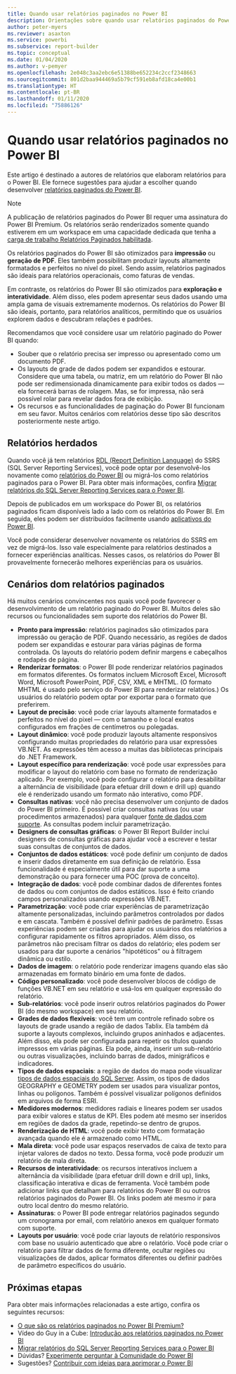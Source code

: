 ```yaml
---
title: Quando usar relatórios paginados no Power BI
description: Orientações sobre quando usar relatórios paginados do Power BI.
author: peter-myers
ms.reviewer: asaxton
ms.service: powerbi
ms.subservice: report-builder
ms.topic: conceptual
ms.date: 01/04/2020
ms.author: v-pemyer
ms.openlocfilehash: 2e048c3aa2ebc6e51388be652234c2ccf2348663
ms.sourcegitcommit: 801d2baa944469a5b79cf591eb8afd18ca4e00b1
ms.translationtype: HT
ms.contentlocale: pt-BR
ms.lasthandoff: 01/11/2020
ms.locfileid: "75886126"
---
```

# <a name="when-to-use-paginated-reports-in-power-bi"></a>Quando usar relatórios paginados no Power BI

Este artigo é destinado a autores de relatórios que elaboram relatórios para o Power BI. Ele fornece sugestões para ajudar a escolher quando desenvolver [relatórios paginados do Power BI](../paginated-reports-report-builder-power-bi.md).

> [!NOTE]
> A publicação de relatórios paginados do Power BI requer uma assinatura do Power BI Premium. Os relatórios serão renderizados somente quando estiverem em um workspace em uma capacidade dedicada que tenha a [carga de trabalho Relatórios Paginados habilitada](../service-admin-premium-workloads.md#paginated-reports).

Os relatórios paginados do Power BI são otimizados para **impressão** ou **geração de PDF**. Eles também possibilitam produzir layouts altamente formatados e perfeitos no nível do pixel. Sendo assim, relatórios paginados são ideais para relatórios operacionais, como faturas de vendas.

Em contraste, os relatórios do Power BI são otimizados para **exploração e interatividade**. Além disso, eles podem apresentar seus dados usando uma ampla gama de visuais extremamente modernos. Os relatórios do Power BI são ideais, portanto, para relatórios analíticos, permitindo que os usuários explorem dados e descubram relações e padrões.

Recomendamos que você considere usar um relatório paginado do Power BI quando:

* Souber que o relatório precisa ser impresso ou apresentado como um documento PDF.
* Os layouts de grade de dados podem ser expandidos e estourar. Considere que uma tabela, ou matriz, em um relatório do Power BI não pode ser redimensionada dinamicamente para exibir todos os dados — ela fornecerá barras de rolagem. Mas, se for impressa, não será possível rolar para revelar dados fora de exibição.
* Os recursos e as funcionalidades de paginação do Power BI funcionam em seu favor. Muitos cenários com relatórios desse tipo são descritos posteriormente neste artigo.

## <a name="legacy-reports"></a>Relatórios herdados

Quando você já tem relatórios [RDL (Report Definition Language)](/sql/reporting-services/reports/report-definition-language-ssrs) do SSRS (SQL Server Reporting Services), você pode optar por desenvolvê-los novamente como [relatórios do Power BI](../consumer/end-user-reports.md) ou migrá-los como relatórios paginados para o Power BI. Para obter mais informações, confira [Migrar relatórios do SQL Server Reporting Services para o Power BI](migrate-ssrs-reports-to-power-bi.md).

Depois de publicados em um workspace do Power BI, os relatórios paginados ficam disponíveis lado a lado com os relatórios do Power BI. Em seguida, eles podem ser distribuídos facilmente usando [aplicativos do Power BI](../service-create-distribute-apps.md).

Você pode considerar desenvolver novamente os relatórios do SSRS em vez de migrá-los. Isso vale especialmente para relatórios destinados a fornecer experiências analíticas. Nesses casos, os relatórios do Power BI provavelmente fornecerão melhores experiências para os usuários.

## <a name="paginated-report-scenarios"></a>Cenários dom relatórios paginados

Há muitos cenários convincentes nos quais você pode favorecer o desenvolvimento de um relatório paginado do Power BI. Muitos deles são recursos ou funcionalidades sem suporte dos relatórios do Power BI.

* **Pronto para impressão**: relatórios paginados são otimizados para impressão ou geração de PDF. Quando necessário, as regiões de dados podem ser expandidas e estourar para várias páginas de forma controlada. Os layouts do relatório podem definir margens e cabeçalhos e rodapés de página.
* **Renderizar formatos**: o Power BI pode renderizar relatórios paginados em formatos diferentes. Os formatos incluem Microsoft Excel, Microsoft Word, Microsoft PowerPoint, PDF, CSV, XML e MHTML. (O formato MHTML é usado pelo serviço do Power BI para renderizar relatórios.) Os usuários do relatório podem optar por exportar para o formato que preferirem.
* **Layout de precisão**: você pode criar layouts altamente formatados e perfeitos no nível do pixel — com o tamanho e o local exatos configurados em frações de centímetros ou polegadas.
* **Layout dinâmico**: você pode produzir layouts altamente responsivos configurando muitas propriedades do relatório para usar expressões VB.NET. As expressões têm acesso a muitas das bibliotecas principais do .NET Framework.
* **Layout específico para renderização**: você pode usar expressões para modificar o layout do relatório com base no formato de renderização aplicado. Por exemplo, você pode configurar o relatório para desabilitar a alternância de visibilidade (para efetuar drill down e drill up) quando ele é renderizado usando um formato não interativo, como PDF.
* **Consultas nativas**: você não precisa desenvolver um conjunto de dados do Power BI primeiro. É possível criar consultas nativas (ou usar procedimentos armazenados) para qualquer [fonte de dados com suporte](../paginated-reports-data-sources.md). As consultas podem incluir parametrização.
* **Designers de consultas gráficas**: o Power BI Report Builder inclui designers de consultas gráficas para ajudar você a escrever e testar suas consultas de conjuntos de dados.
* **Conjuntos de dados estáticos**: você pode definir um conjunto de dados e inserir dados diretamente em sua definição de relatório. Essa funcionalidade é especialmente útil para dar suporte a uma demonstração ou para fornecer uma POC (prova de conceito).
* **Integração de dados**: você pode combinar dados de diferentes fontes de dados ou com conjuntos de dados estáticos. Isso é feito criando campos personalizados usando expressões VB.NET.
* **Parametrização**: você pode criar experiências de parametrização altamente personalizadas, incluindo parâmetros controlados por dados e em cascata. Também é possível definir padrões de parâmetro. Essas experiências podem ser criadas para ajudar os usuários dos relatórios a configurar rapidamente os filtros apropriados. Além disso, os parâmetros não precisam filtrar os dados do relatório; eles podem ser usados para dar suporte a cenários "hipotéticos" ou à filtragem dinâmica ou estilo.
* **Dados de imagem**: o relatório pode renderizar imagens quando elas são armazenadas em formato binário em uma fonte de dados.
* **Código personalizado**: você pode desenvolver blocos de código de funções VB.NET em seu relatório e usá-los em qualquer expressão do relatório.
* **Sub-relatórios**: você pode inserir outros relatórios paginados do Power BI (do mesmo workspace) em seu relatório.
* **Grades de dados flexíveis**: você tem um controle refinado sobre os layouts de grade usando a região de dados Tablix. Ela também dá suporte a layouts complexos, incluindo grupos aninhados e adjacentes. Além disso, ela pode ser configurada para repetir os títulos quando impressos em várias páginas. Ela pode, ainda, inserir um sub-relatório ou outras visualizações, incluindo barras de dados, minigráficos e indicadores.
* **Tipos de dados espaciais**: a região de dados do mapa pode visualizar [tipos de dados espaciais do SQL Server](/sql/relational-databases/spatial/spatial-data-sql-server). Assim, os tipos de dados GEOGRAPHY e GEOMETRY podem ser usados para visualizar pontos, linhas ou polígonos. Também é possível visualizar polígonos definidos em arquivos de forma ESRI.
* **Medidores modernos**: medidores radiais e lineares podem ser usados para exibir valores e status de KPI. Eles podem até mesmo ser inseridos em regiões de dados da grade, repetindo-se dentro de grupos.
* **Renderização de HTML**: você pode exibir texto com formatação avançada quando ele é armazenado como HTML.
* **Mala direta**: você pode usar espaços reservados de caixa de texto para injetar valores de dados no texto. Dessa forma, você pode produzir um relatório de mala direta.
* **Recursos de interatividade**: os recursos interativos incluem a alternância da visibilidade (para efetuar drill down e drill up), links, classificação interativa e dicas de ferramenta. Você também pode adicionar links que detalham para relatórios do Power BI ou outros relatórios paginados do Power BI. Os links podem até mesmo ir para outro local dentro do mesmo relatório.
* **Assinaturas**: o Power BI pode entregar relatórios paginados segundo um cronograma por email, com relatório anexos em qualquer formato com suporte.
* **Layouts por usuário**: você pode criar layouts de relatório responsivos com base no usuário autenticado que abre o relatório. Você pode criar o relatório para filtrar dados de forma diferente, ocultar regiões ou visualizações de dados, aplicar formatos diferentes ou definir padrões de parâmetro específicos do usuário.

## <a name="next-steps"></a>Próximas etapas

Para obter mais informações relacionadas a este artigo, confira os seguintes recursos:

* [O que são os relatórios paginados no Power BI Premium?](../paginated-reports-report-builder-power-bi.md)
* Vídeo do Guy in a Cube: [Introdução aos relatórios paginados no Power BI](https://www.youtube.com/watch?v=wfqn45XNK3M)
* [Migrar relatórios do SQL Server Reporting Services para o Power BI](migrate-ssrs-reports-to-power-bi.md)
* Dúvidas? [Experimente perguntar à Comunidade do Power BI](https://community.powerbi.com/)
* Sugestões? [Contribuir com ideias para aprimorar o Power BI](https://ideas.powerbi.com)
